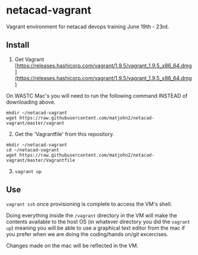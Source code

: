 # netacad-vagrant

Vagrant environment for netacad devops training June 19th - 23rd.

## Install

1. Get Vagrant
[https://releases.hashicorp.com/vagrant/1.9.5/vagrant_1.9.5_x86_64.dmg](https://releases.hashicorp.com/vagrant/1.9.5/vagrant_1.9.5_x86_64.dmg)

On WASTC Mac's you will need to run the following command INSTEAD of downloading above.

```
mkdir ~/netacad-vagrant
wget https://raw.githubusercontent.com/matjohn2/netacad-vagrant/master/vagrant
```

2. Get the 'Vagrantfile' from this repository.
```
mkdir ~/netacad-vagrant
cd ~/netacad-vagrant
wget https://raw.githubusercontent.com/matjohn2/netacad-vagrant/master/Vagrantfile
```
3. ```vagrant up```

## Use

```vagrant ssh``` once provisioning is complete to access the VM's shell.

Doing everything inside the ```/vagrant``` directory in the VM will make the contents available to the host OS (in whatever directory you did the ```vagrant up```) meaning you will be able to use a graphical text editor from the mac if you prefer when we are doing the coding/hands on/git excercises.

Changes made on the mac will be reflected in the VM.
